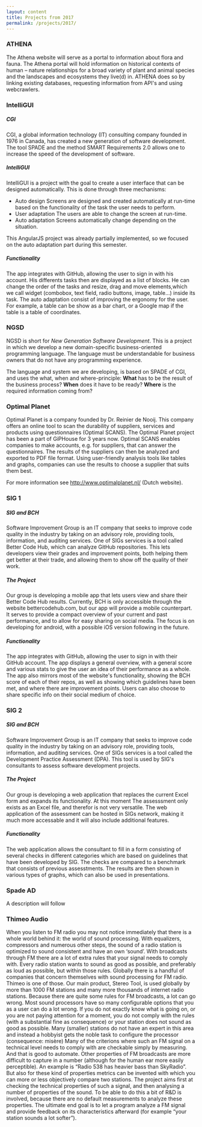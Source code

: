 ```yaml
---
layout: content
title: Projects from 2017
permalink: /projects/2017/
---
```


### ATHENA ###
The Athena website will serve as a portal to information about flora and fauna. The Athena portal will hold information on historical 
contexts of human – nature relationships for a broad variety of plant and animal species and the landscapes and ecosystems they live(d)
in. ATHENA does so by linking existing databases, requesting information from API's and using webcrawlers.

### IntelliGUI ###
##### CGI
CGI, a  global information technology (IT) consulting company founded in 1976 in Canada, has created a new generation of software development. The tool SPADE and the method SMART Requirements 2.0 allows one to increase the speed of the development of software. 

##### IntelliGUI
IntelliGUI is a project with the goal to create a user interface that can be designed automatically. This is done through three mechanisms:
- Auto design
Screens are designed and created automatically at run-time based on the functionality of the task the user needs to perform.
- User adaptation
The users are able to change the screen at run-time.
- Auto adaptation
Screens automatically change depending on the situation.

This AngularJS project was already partially implemented, so we focused on the auto adaptation part during this semester.

##### Functionality
The app integrates with GitHub, allowing the user to sign in with his account. His differents tasks then are displayed as a list of blocks. He can change the order of the tasks and resize, drag and move elements,which we call widget (combobox, text field, radio buttons, image, table…) inside its task. 
The auto adaptation consist of improving the ergonomy for the user. For example, a table can be show as a bar chart, or a Google map if the table is a table of coordinates.

### NGSD ###
NGSD is short for _New Generation Software Development_. This is a project in which we develop a new domain-specific business-oriented programming language. The language must be understandable for business owners that do not have any programming experience.

The language and system we are developing, is based on SPADE of CGI, and uses the what, when and where-principle: **What** has to be the result of the business process? **When** does it have to be ready? **Where** is the required information coming from?

### Optimal Planet ###
Optimal Planet is a company founded by Dr. Reinier de Nooij. 
This company offers an online tool to scan the durability of suppliers, services and products using questionnaires (Optimal SCANS).
The Optimal Planet project has been a part of GiPHouse for 3 years now. 
Optimal SCANS enables companies to make accounts, e.g. for suppliers, that can answer the questionnaires.
The results of the suppliers can then be analyzed and exported to PDF file format.
Using user-friendly analysis tools like tables and graphs, companies can use the results to choose a supplier that suits them best.


For more information see http://www.optimalplanet.nl/ (Dutch website).

### SIG 1 ###
##### SIG and BCH
Software Improvement Group is an IT company that seeks to improve code quality in the industry by taking on an advisory role, providing tools, information, and auditing services. One of SIGs services is a tool called Better Code Hub, which can analyze GitHub repositories. This lets developers view their grades and improvement points, both helping them get better at their trade, and allowing them to show off the quality of their work.

##### The Project
Our group is developing a mobile app that lets users view and share their Better Code Hub results. Currently, BCH is only accessible through the website bettercodehub.com, but our app will provide a mobile counterpart. It serves to provide a compact overview of your current and past performance, and to allow for easy sharing on social media. The focus is on developing for android, with a possible iOS version following in the future.

##### Functionality
The app integrates with GitHub, allowing the user to sign in with their GitHub account. The app displays a general overview, with a general score and various stats to give the user an idea of their performance as a whole. The app also mirrors most of the website's functionality, showing the BCH score of each of their repos, as well as showing which guidelines have been met, and where there are improvement points. Users can also choose to share specific info on their social medium of choice.

### SIG 2
##### SIG and BCH
Software Improvement Group is an IT company that seeks to improve code quality in the industry by taking on an advisory role, providing tools, information, and auditing services. One of SIGs services is a tool called the Development Practice Assessment (DPA). This tool is used by SIG's consultants to assess software development projects. 

##### The Project
Our group is developing a web application that replaces the current Excel form and expands its functionality. At this moment The assesssment only exists as an Excel file, and therefor is not very versatile. The web application of the assessment can be hosted in SIGs network, making it much more accessable and it will also include additional features.

##### Functionality
The web application allows the consultant to fill in a form consisting of several checks in different categories which are based on guidelines that have been developed by SIG. The checks are compared to a benchmark that consists of previous assesstments. The results are then shown in various types of graphs, which can also be used in presentations.

### Spade AD
A description will follow

### Thimeo Audio
When you listen to FM radio you may not notice immediately that there is a whole world behind it: the
world of sound processing. With equalizers, compressors and numerous other steps, the sound of a
radio station is optimized to sound consistent and have an own ‘sound’. With broadcasts through FM
there are a lot of extra rules that your signal needs to comply with. Every radio station wants to sound as
good as possible, and preferably as loud as possible, but within those rules.
Globally there is a handful of companies that concern themselves with sound processing for FM radio.
Thimeo is one of those. Our main product, Stereo Tool, is used globally by more than 1000 FM stations
and many more thousands of internet radio stations.
Because there are quite some rules for FM broadcasts, a lot can go wrong. Most sound processors have
so many configurable options that you as a user can do a lot wrong. If you do not exactly know what is
going on, or you are not paying attention for a moment, you do not comply with the rules (with a
substantial fine as consequence) or your station does not sound as good as possible. Many (smaller)
stations do not have an expert in this area and instead a hobbyist gets the noble task to configure the
processor (consequence: misère)
Many of the criterions where such an FM signal on a technical level needs to comply with are checkable
simply by measuring. And that is good to automate. Other properties of FM broadcasts are more difficult
to capture in a number (although for the human ear more easily perceptible). An example is “Radio 538
has heavier bass than SkyRadio”. But also for these kind of properties metrics can be invented with
which you can more or less objectively compare two stations.
The project aims first at checking the technical properties of such a signal, and then analysing a number
of properties of the sound. To be able to do this a bit of R&D is involved, because there are no default measurements to analyze these properties.
The ultimate end goal is to let a program analyze a FM signal and provide feedback on its characteristics afterward (for example “your station sounds a lot softer”). 
